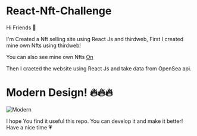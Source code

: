 # React-Nft-Challenge

Hi Friends 👋

I'm Created a Nft selling site using React Js and thirdweb,
First I created mine own Nfts using thirdweb!

You can also see mine own Nfts [On](https://testnets.opensea.io/0x7b917033ca74630f6eca03ec2ec77376cb5666b7)

Then I craeted the website using React Js and take data from OpenSea api.

# Modern Design! 🔥🔥🔥
![Modern](https://user-images.githubusercontent.com/77756002/146406580-6a8fa364-626c-4298-9e28-0e5c45ad1631.png)

I hope You find it useful this repo.
You can develop it and make it better!
Have a nice time 💗
